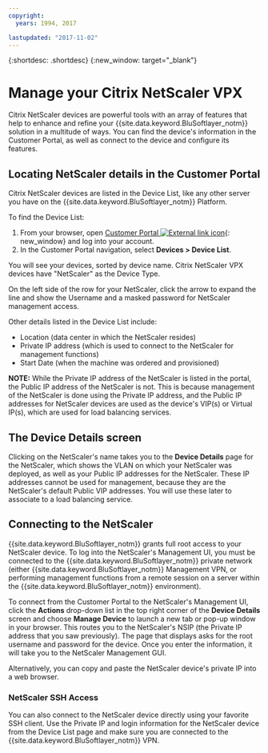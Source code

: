 ```yaml
---
copyright:
  years: 1994, 2017

lastupdated: "2017-11-02"
---
```


{:shortdesc: .shortdesc}
{:new_window: target="_blank"}

# Manage your Citrix NetScaler VPX

Citrix NetScaler devices are powerful tools with an array of features that help to enhance and refine your {{site.data.keyword.BluSoftlayer_notm}} solution in a multitude of ways. You can find the device's information in the Customer Portal, as well as connect to the device and configure its features.  

## Locating NetScaler details in the Customer Portal

Citrix NetScaler devices are listed in the Device List, like any other server you have on the {{site.data.keyword.BluSoftlayer_notm}} Platform.

To find the Device List:

1. From your browser, open [Customer Portal ![External link icon](../../icons/launch-glyph.svg "External link icon")](https://control.softlayer.com/){: new_window} and log into your account.
2. In the Customer Portal navigation, select **Devices > Device List**.

You will see your devices, sorted by device name. Citrix NetScaler VPX devices have "NetScaler" as the Device Type. 

On the left side of the row for your NetScaler, click the arrow to expand the line and show the Username and a masked password for NetScaler management access. 

Other details listed in the Device List include: 

* Location (data center in which the NetScaler resides)
* Private IP address (which is used to connect to the NetScaler for management functions)
* Start Date (when the machine was ordered and provisioned)

**NOTE:** While the Private IP address of the NetScaler is listed in the portal, the Public IP address of the NetScaler is not. This is because management of the NetScaler is done using the Private IP address, and the Public IP addresses for NetScaler devices are used as the device's VIP(s) or Virtual IP(s), which are used for load balancing services.

## The Device Details screen 

Clicking on the NetScaler's name takes you to the **Device Details** page for the NetScaler, which shows the VLAN on which your NetScaler was deployed, as well as your Public IP addresses for the NetScaler. These IP addresses cannot be used for management, because they are the NetScaler's default Public VIP addresses. You will use these later to associate to a load balancing service.

## Connecting to the NetScaler

{{site.data.keyword.BluSoftlayer_notm}} grants full root access to your NetScaler device. To log into the NetScaler's Management UI, you must be connected to the {{site.data.keyword.BluSoftlayer_notm}} private network (either {{site.data.keyword.BluSoftlayer_notm}} Management VPN, or performing management functions from a remote session on a server within the {{site.data.keyword.BluSoftlayer_notm}} environment). 

To connect from the Customer Portal to the NetScaler's Management UI, click the **Actions** drop-down list in the top right corner of the **Device Details** screen and choose **Manage Device** to launch a new tab or pop-up window in your browser. This routes you to the NetScaler's NSIP (the Private IP address that you saw previously). The page that displays asks for the root username and password for the device. Once you enter the information, it will take you to the NetScaler Management GUI. 

Alternatively, you can copy and paste the NetScaler device's private IP into a web browser.

### NetScaler SSH Access

You can also connect to the NetScaler device directly using your favorite SSH client. Use the Private IP and login information for the NetScaler device from the Device List page and make sure you are connected to the {{site.data.keyword.BluSoftlayer_notm}} VPN. 